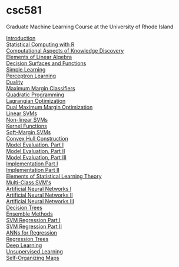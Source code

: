 # csc581
Graduate Machine Learning Course at the University of Rhode Island

<a href="lecture-notes/01-introduction.pdf">Introduction</a><br>
<a href="lecture-notes/02-statistical-computing.pdf">Statistical Computing with R</a><br>
<a href="lecture-notes/03-comp-aspects-kd.pdf">Computational Aspects of Knowledge Discovery</a><br>
<a href="lecture-notes/04-linear-algebra.pdf">Elements of Linear Algebra</a><br>
<a href="lecture-notes/05-decision-functions.pdf">Decision Surfaces and Functions</a><br>
<a href="lecture-notes/06-simple-learning.pdf">Simple Learning</a><br>
<a href="lecture-notes/07-perceptron.pdf">Perceptron Learning</a><br>
<a href="lecture-notes/08-duality.pdf">Duality</a><br>
<a href="lecture-notes/09-maximum-margin-classifiers.pdf">Maximum Margin Classifiers</a><br>
<a href="lecture-notes/10-quadratic-programming.pdf">Quadratic Programming</a><br>
<a href="lecture-notes/11-lagrangian-optimization.pdf">Lagrangian Optimization</a><br>
<a href="lecture-notes/12-dual-maximum.pdf">Dual Maximum Margin Optimization</a><br>
<a href="lecture-notes/13-linear-svm.pdf">Linear SVMs</a><br>
<a href="lecture-notes/14-non-linear-svm.pdf">Non-linear SVMs</a><br>
<a href="lecture-notes/15-kernels.pdf">Kernel Functions</a><br>
<a href="lecture-notes/16-softmargin-svm.pdf">Soft-Margin SVMs</a><br>
<a href="lecture-notes/28-convex-hull.pdf">Convex Hull Construction</a><br>
<a href="lecture-notes/17-model-evaluation.pdf">Model Evaluation, Part I</a><br>
<a href="lecture-notes/18-model-evaluation.pdf">Model Evaluation, Part II</a><br>
<a href="lecture-notes/19-model-evaluation.pdf">Model Evaluation, Part III</a><br>
<a href="lecture-notes/20-implementation.pdf">Implementation Part I</a><br>
<a href="lecture-notes/21-implementation.pdf">Implementation Part II</a><br>
<a href="lecture-notes/22-theory.pdf">Elements of Statistical Learning Theory</a> <br>
<a href="lecture-notes/23-multi-class.pdf">Multi-Class SVM's</a><br>
<a href="lecture-notes/29-ann.pdf">Artificial Neural Networks I</a><br>
<a href="lecture-notes/30-multi-layer-ann.pdf">Artificial Neural Networks II</a><br>
<a href="lecture-notes/30a-ann-examples.pdf">Artificial Neural Networks III</a><br>
<a href="lecture-notes/31a-decision-trees.pdf">Decision Trees</a><br>
<a href="lecture-notes/33-ensemble-methods.pdf">Ensemble Methods</a><br>
<a href="lecture-notes/24-svm-regression.pdf">SVM Regression Part I</a><br>
<a href="lecture-notes/25-svm-regression.pdf">SVM Regression Part II</a><br>
<a href="lecture-notes/34-regression-ann.pdf">ANNs for Regression</a><br>
<a href="lecture-notes/35-regression-trees.pdf">Regression Trees</a><br>
<a href="lecture-notes/36-deep-learning.pdf">Deep Learning</a><br>
<a href="lecture-notes/37-unsupervise-learning.pdf">Unsupervised Learning</a><br>
<a href="lecture-notes/38-som.pdf">Self-Organizing Maps</a><br>

<!--
<a href="lecture-notes/26-alternatives.pdf">Alternative Formulations of SVMs</a> <br>
<a href="lecture-notes/27-novelty.pdf">Novelty Detection</a> <br>
-->
